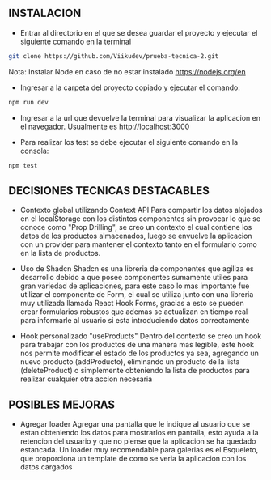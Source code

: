 ## INSTALACION

- Entrar al directorio en el que se desea guardar el proyecto y ejecutar el siguiente comando en la terminal
```bash
git clone https://github.com/Viikudev/prueba-tecnica-2.git
```

Nota: Instalar Node en caso de no estar instalado https://nodejs.org/en

- Ingresar a la carpeta del proyecto copiado y ejecutar el comando:
```bash
npm run dev
```

- Ingresar a la url que devuelve la terminal para visualizar la aplicacion en el navegador. Usualmente es http://localhost:3000

- Para realizar los test se debe ejecutar el siguiente comando en la consola:
```bash
npm test
```

## DECISIONES TECNICAS DESTACABLES

- Contexto global utilizando Context API
Para compartir los datos alojados en el localStorage con los distintos componentes sin provocar lo que se conoce como "Prop Drilling", se creo un
contexto el cual contiene los datos de los productos almacenados, luego se envuelve la aplicacion con un provider para mantener el contexto tanto en
el formulario como en la lista de productos.

- Uso de Shadcn
Shadcn es una libreria de componentes que agiliza es desarrollo debido a que posee componentes sumamente utiles para gran variedad de aplicaciones,
para este caso lo mas importante fue utilizar el componente de Form, el cual se utiliza junto con una libreria muy utilizada llamada React Hook Forms,
gracias a esto se pueden crear formularios robustos que ademas se actualizan en tiempo real para informarle al usuario si esta introduciendo datos correctamente

- Hook personalizado "useProducts"
Dentro del contexto se creo un hook para trabajar con los productos de una manera mas legible, este hook nos permite modificar el estado de los productos ya sea,
agregando un nuevo producto (addProducto), eliminando un producto de la lista (deleteProduct) o simplemente obteniendo la lista de productos para realizar cualquier
otra accion necesaria

## POSIBLES MEJORAS

- Agregar loader
Agregar una pantalla que le indique al usuario que se estan obteniendo los datos para mostrarlos en pantalla, esto ayuda a la retencion del usuario y que no piense
que la aplicacion se ha quedado estancada. Un loader muy recomendable para galerias es el Esqueleto, que proporciona un template de como se veria la aplicacion con
los datos cargados

